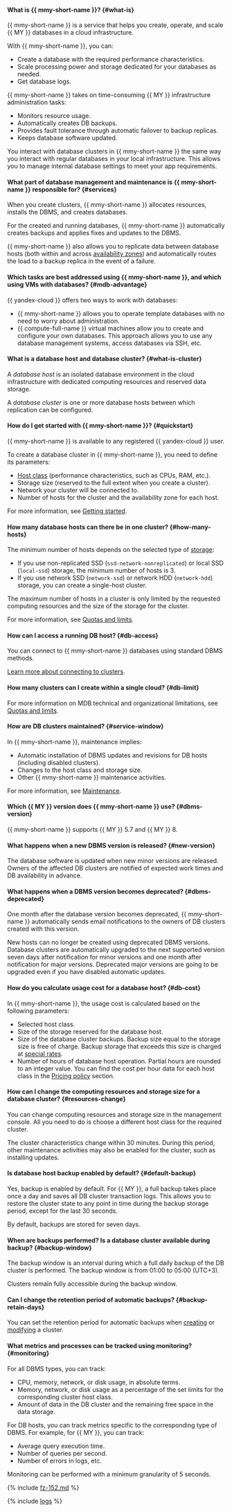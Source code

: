 #### What is {{ mmy-short-name }}? {#what-is}

{{ mmy-short-name }} is a service that helps you create, operate, and scale {{ MY }} databases in a cloud infrastructure.

With {{ mmy-short-name }}, you can:
- Create a database with the required performance characteristics.
- Scale processing power and storage dedicated for your databases as needed.
- Get database logs.

{{ mmy-short-name }} takes on time-consuming {{ MY }} infrastructure administration tasks:
- Monitors resource usage.
- Automatically creates DB backups.
- Provides fault tolerance through automatic failover to backup replicas.
- Keeps database software updated.

You interact with database clusters in {{ mmy-short-name }} the same way you interact with regular databases in your local infrastructure. This allows you to manage internal database settings to meet your app requirements.


#### What part of database management and maintenance is {{ mmy-short-name }} responsible for? {#services}

When you create clusters, {{ mmy-short-name }} allocates resources, installs the DBMS, and creates databases.

For the created and running databases, {{ mmy-short-name }} automatically creates backups and applies fixes and updates to the DBMS.

{{ mmy-short-name }} also allows you to replicate data between database hosts (both within and across [availability zones](../../overview/concepts/geo-scope.md)) and automatically routes the load to a backup replica in the event of a failure.

#### Which tasks are best addressed using {{ mmy-short-name }}, and which using VMs with databases? {#mdb-advantage}

{{ yandex-cloud }} offers two ways to work with databases:

- {{ mmy-short-name }} allows you to operate template databases with no need to worry about administration.
- {{ compute-full-name }} virtual machines allow you to create and configure your own databases. This approach allows you to use any database management systems, access databases via SSH, etc.


#### What is a database host and database cluster? {#what-is-cluster}

A _database host_ is an isolated database environment in the cloud infrastructure with dedicated computing resources and reserved data storage.

A _database cluster_ is one or more database hosts between which replication can be configured.


#### How do I get started with {{ mmy-short-name }}? {#quickstart}

{{ mmy-short-name }} is available to any registered {{ yandex-cloud }} user.

To create a database cluster in {{ mmy-short-name }}, you need to define its parameters:

- [Host class](../../managed-mysql/concepts/instance-types.md) (performance characteristics, such as CPUs, RAM, etc.).
- Storage size (reserved to the full extent when you create a cluster).
- Network your cluster will be connected to.
- Number of hosts for the cluster and the availability zone for each host.

For more information, see [Getting started](../../managed-mysql/quickstart.md).

#### How many database hosts can there be in one cluster? {#how-many-hosts}

The minimum number of hosts depends on the selected type of [storage](../../managed-mysql/concepts/storage.md):

- If you use non-replicated SSD (`ssd-network-nonreplicated`) or local SSD (`local-ssd`) storage, the minimum number of hosts is 3.
- If you use network SSD (`network-ssd`) or network HDD (`network-hdd`) storage, you can create a single-host cluster.



The maximum number of hosts in a cluster is only limited by the requested computing resources and the size of the storage for the cluster.

For more information, see [Quotas and limits](../../managed-mysql/concepts/limits.md).

#### How can I access a running DB host? {#db-access}

You can connect to {{ mmy-short-name }} databases using standard DBMS methods.

[Learn more about connecting to clusters](../../managed-mysql/operations/connect.md).


#### How many clusters can I create within a single cloud? {#db-limit}

For more information on MDB technical and organizational limitations, see [Quotas and limits](../../managed-mysql/concepts/limits.md).


#### How are DB clusters maintained? {#service-window}

In {{ mmy-short-name }}, maintenance implies:

- Automatic installation of DBMS updates and revisions for DB hosts (including disabled clusters).
- Changes to the host class and storage size.
- Other {{ mmy-short-name }} maintenance activities.

For more information, see [Maintenance](../../managed-mysql/concepts/maintenance.md).

#### Which {{ MY }} version does {{ mmy-short-name }} use? {#dbms-version}

{{ mmy-short-name }} supports {{ MY }} 5.7 and {{ MY }} 8.


#### What happens when a new DBMS version is released? {#new-version}

The database software is updated when new minor versions are released. Owners of the affected DB clusters are notified of expected work times and DB availability in advance.


#### What happens when a DBMS version becomes deprecated? {#dbms-deprecated}

One month after the database version becomes deprecated, {{ mmy-short-name }} automatically sends email notifications to the owners of DB clusters created with this version.

New hosts can no longer be created using deprecated DBMS versions. Database clusters are automatically upgraded to the next supported version seven days after notification for minor versions and one month after notification for major versions. Deprecated major versions are going to be upgraded even if you have disabled automatic updates.


#### How do you calculate usage cost for a database host? {#db-cost}

In {{ mmy-short-name }}, the usage cost is calculated based on the following parameters:

- Selected host class.
- Size of the storage reserved for the database host.
- Size of the database cluster backups. Backup size equal to the storage size is free of charge. Backup storage that exceeds this size is charged at [special rates](../../managed-mysql/pricing.md).
- Number of hours of database host operation. Partial hours are rounded to an integer value. You can find the cost per hour data for each host class in the [Pricing policy](../../managed-mysql/pricing.md) section.

#### How can I change the computing resources and storage size for a database cluster? {#resources-change}

You can change computing resources and storage size in the management console. All you need to do is choose a different host class for the required cluster.

The cluster characteristics change within 30 minutes. During this period, other maintenance activities may also be enabled for the cluster, such as installing updates.


#### Is database host backup enabled by default? {#default-backup}

Yes, backup is enabled by default. For {{ MY }}, a full backup takes place once a day and saves all DB cluster transaction logs. This allows you to restore the cluster state to any point in time during the backup storage period, except for the last 30 seconds.

By default, backups are stored for seven days.

#### When are backups performed? Is a database cluster available during backup? {#backup-window}

The backup window is an interval during which a full daily backup of the DB cluster is performed. The backup window is from 01:00 to 05:00 (UTC+3).

Clusters remain fully accessible during the backup window.

#### Can I change the retention period of automatic backups? {#backup-retain-days}

You can set the retention period for automatic backups when [creating](../../managed-mysql/operations/cluster-create.md) or [modifying](../../managed-mysql/operations/update.md#change-additional-settings) a cluster.

#### What metrics and processes can be tracked using monitoring? {#monitoring}

For all DBMS types, you can track:

- CPU, memory, network, or disk usage, in absolute terms.
- Memory, network, or disk usage as a percentage of the set limits for the corresponding cluster host class.
- Amount of data in the DB cluster and the remaining free space in the data storage.

For DB hosts, you can track metrics specific to the corresponding type of DBMS. For example, for {{ MY }}, you can track:
- Average query execution time.
- Number of queries per second.
- Number of errors in logs, etc.

Monitoring can be performed with a minimum granularity of 5 seconds.



{% include [fz-152.md](../../_qa/fz-152.md) %}


{% include [logs](../logs.md) %}
